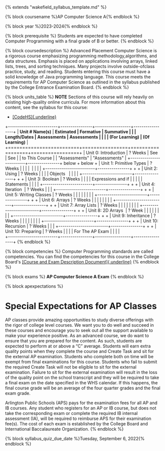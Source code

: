 {% extends "wakefield_syllabus_template.md" %}

{% block coursename %}AP Computer Science A{% endblock %}

{% block year %}2023-2024{% endblock %}

{% block prerequisite %}
Students are expected to have completed Computer Programming with a final grade of B or better.
{% endblock %}

{% block coursedescription %}
Advanced Placement Computer Science is a rigorous course emphasizing programming methodology,algorithms, and data structures. Emphasis is placed on applications involving arrays, linked lists, trees, and sorting techniques. Many projects involve outside-ofclass practice, study, and reading. Students entering this course must have a solid knowledge of Java programming language. This course meets the requirements for AP Computer Science as outlined in the syllabus published by the College Entrance Examination Board.
{% endblock %}

{% block units_table %}
**NOTE** Sections of this course will rely heavliy on existing high-quality online curricula. For more information about this content, see the syllabus for this course:

- [[CodeHS]{.underline}](https://codehs.com/uploads/9f387437eb4a6e8385658ad050e33ac8)

+-------------------------+----------------+------------------+-----------------+
| **Unit # Name(s)**      | **Estimated    | **Formative      | **Summative     |
|                         | Length/Dates** | Assessments      | Assessments     |
|                         |                | (For Learning)** | (Of Learning)** |
+=========================+================+==================+=================+
| Unit 0: Introduction    | ? Weeks        | See              | See             |
| to This Course          |                | "Assessments"    | "Assessments"   |
+-------------------------+----------------+ below            + below           +
| Unit 1: Primitive Types | ? Weeks        |                  |                 |
|                         |                |                  |                 |
+-------------------------+----------------+                  +                 +
| Unit 2: Using           | ? Weeks        |                  |                 |
| Objects                 |                |                  |                 |
+-------------------------+----------------+                  +                 +
| Unit 3: Boolean         | ? Weeks        |                  |                 |
| Expressions and if      |                |                  |                 |
| Statements              |                |                  |                 |
+-------------------------+----------------+                  +                 +
| Unit 4: Iteration       | ? Weeks        |                  |                 |
+-------------------------+----------------+                  +                 +
| Unit 5: Writing Classes | ? Weeks        |                  |                 |
|                         |                |                  |                 |
+-------------------------+----------------+                  +                 +
| Unit 6: Arrays          | ? Weeks        |                  |                 |
|                         |                |                  |                 | 
+-------------------------+----------------+                  +                 +
| Unit 7: Array Lists     | ? Weeks        |                  |                 |
|                         |                |                  |                 |
+-------------------------+----------------+                  +                 +
| Unit 8: 2D Arrays       | ? Week         |                  |                 |
|                         |                |                  |                 |
+-------------------------+----------------+                  +                 +
| Unit 9: Inheritance     | ? Weeks        |                  |                 |
|                         |                |                  |                 |
+-------------------------+----------------+                  +                 +
| Unit 10: Recursion      | ? Weeks        |                  |                 |
+-------------------------+----------------+                  +                 +
| Unit 10: Preparing      | ? Weeks        |                  |                 |
| For The AP Exam         |                |                  |                 |                   
+-------------------------+----------------+------------------+-----------------+
{% endblock %}


{% block competencies %}
Computer Programming standards are called competencies. You can find the competencies for
this course in the College Board's [[Course and Exam Description Document]{.underline}](https://apstudents.collegeboard.org/sites/default/files/2019-05/ap-computer-science-a-course-and-exam-description.pdf)
{% endblock %}

{% block exams %}
**AP Computer Science A Exam** 
{% endblock %}

{% block apexpectations %}
# Special Expectations for AP Classes

AP classes provide amazing opportunities to study diverse offerings with the rigor of college level courses.  We want you to do well and succeed in these courses and encourage you to seek out all the support available to make your experience positive.  As an advanced course, we do want to ensure that you are prepared for the content.  As such, students are expected to perform at or above a “C” average. Students will earn extra quality points when they complete the course and Create Task and sit for the external AP examination. Students who complete both on time will be exempt from final examinations for this course. Students who fail to submit the required Create Task will not be eligible to sit for the external examination. Failure to sit for the external examination will result in the loss of the quality point on the school transcript and they will be required to take a final exam on the date specified in the WHS calendar.  If this happens, the final course grade will be an average of the four quarter grades and the final exam grade.

Arlington Public Schools (APS) pays for the examination fees for all AP and IB courses.  Any student who registers for an AP or IB course, but does not take the corresponding exam or complete the required IB internal assessment (IA), will be required to reimburse APS for their examination fee(s).  The cost of each exam is established by the College Board and International Baccalaureate Organization. 
{% endblock %}

{% block syllabus_quiz_due_date %}Tuesday, September 6, 2022{% endblock %}